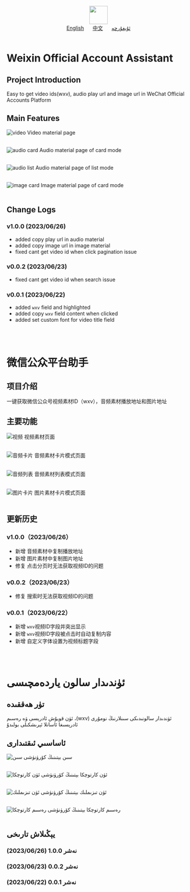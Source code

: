 <p align=center>
  <img height="50" src="https://ixinchuang.com/image/logo_new.png"/>
  <br>
  <a href="#Weixin-Official-Account-Assistant">English</a>
  <a style="margin:0 20px;" href="#微信公众平台助手">中文</a>
  <a href="#ئۈندىدار-سالون-ياردەمچىسى">ئۇيغۇرچە</a>
  <br>
  <br>
</p>

# Weixin Official Account Assistant

## Project Introduction
Easy to get video ids(wxv), audio play url and image url in WeChat Official Accounts Platform

## Main Features
![video](https://foruda.gitee.com/images/1687749295040109590/afeae931_493486.png "video")
Video material page
<br>
<br>

![audio card](https://foruda.gitee.com/images/1687751056713397077/36e260b2_493486.png "audio card")
Audio material page of card mode
<br>
<br>

![audio list](https://foruda.gitee.com/images/1687751101607027819/5016483a_493486.png "audio list")
Audio material page of list mode
<br>
<br>

![image card](https://foruda.gitee.com/images/1687751145906412671/f8e9fb76_493486.png "image card")
Image material page of card mode
<br>
<br>

## Change Logs

### v1.0.0 (2023/06/26)
- added copy play url in audio material
- added copy image url in image material
- fixed cant get video id when click pagination issue

### v0.0.2 (2023/06/23)
- fixed cant get video id when search issue

### v0.0.1 (2023/06/22)
- added `wxv` field and highlighted
- added copy `wxv` field content when clicked
- added set custom font for video title field

<br>
<br>

# 微信公众平台助手

## 项目介绍
一键获取微信公众号视频素材ID（wxv），音频素材播放地址和图片地址

## 主要功能
![视频](https://foruda.gitee.com/images/1687749295040109590/afeae931_493486.png "视频")
视频素材页面
<br>
<br>

![音频卡片](https://foruda.gitee.com/images/1687751199725908834/86a4e7dd_493486.png "音频卡片")
音频素材卡片模式页面
<br>
<br>

![音频列表](https://foruda.gitee.com/images/1687751232180947311/05dc65ad_493486.png "音频列表")
音频素材列表模式页面
<br>
<br>

![图片卡片](https://foruda.gitee.com/images/1687751261477632472/286c9ec5_493486.png "图片卡片")
图片素材卡片模式页面
<br>
<br>

## 更新历史

### v1.0.0（2023/06/26）
- 新增 音频素材中复制播放地址
- 新增 图片素材中复制图片地址
- 修复 点击分页时无法获取视频ID的问题

### v0.0.2（2023/06/23）
- 修复 搜索时无法获取视频ID的问题

### v0.0.1（2023/06/22）
- 新增 `wxv`视频ID字段并突出显示
- 新增 `wxv`视频ID字段被点击时自动复制内容
- 新增 自定义字体设置为视频标题字段

<br>
<br>

# ئۈندىدار سالون ياردەمچىسى

## تۈر ھەققىدە
‫ئۈندىدار سالونىدىكى سىنلارنىڭ نومۇرى (wxv)، ئۈن قويۇش ئادرېسى ۋە رەسىم ئادرېسىغا ئاسانلا ئېرىشكىلى بولىدۇ

## ئاساسىي ئىقتىدارى
![سىن](https://foruda.gitee.com/images/1687749295040109590/afeae931_493486.png "سىن")
سىن بېتىنىڭ كۆرۈنۈشى
<br>
<br>

![ئۈن كارتوچكا](https://foruda.gitee.com/images/1687749355427780996/7bc5f27a_493486.png "ئۈن كارتوچكا")
ئۈن كارتوچكا بېتىنىڭ كۆرۈنۈشى
<br>
<br>

![ئۈن تىزىملىك](https://foruda.gitee.com/images/1687749393723223493/ff14a74f_493486.png "ئۈن تىزىملىك")
ئۈن تىزىملىك بېتىنىڭ كۆرۈنۈشى
<br>
<br>

![رەسىم كارتوچكا](https://foruda.gitee.com/images/1687750673813810429/d534795b_493486.png "رەسىم كارتوچكا")
رەسىم كارتوچكا بېتىنىڭ كۆرۈنۈشى
<br>
<br>

## يېڭىلاش تارىخى

### نەشر 1.0.0 (2023/06/26)

### نەشر 0.0.2 (2023/06/23)

### نەشر 0.0.1 (2023/06/22)
